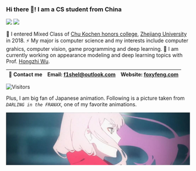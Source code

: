 ### Hi there 👋! I am a CS student from China

<!--
**f1shel/f1shel** is a ✨ _special_ ✨ repository because its `README.md` (this file) appears on your GitHub profile.

Here are some ideas to get you started:

- 🔭 I’m currently working on ...
- 🌱 I’m currently learning ...
- 👯 I’m looking to collaborate on ...
- 🤔 I’m looking for help with ...
- 💬 Ask me about ...
- 📫 How to reach me: ...
- 😄 Pronouns: ...
- ⚡ Fun fact: ...
-->

[![](https://github-readme-stats.vercel.app/api?username=f1shel&show_icons=true&hide_border=true&count_private=true&theme=flag-india&layout=compact)]() [![](https://github-readme-stats.vercel.app/api/top-langs/?username=f1shel&layout=compact&hide=html,css,less,ejs,javascript,scss&hide_border=true&count_private=true&theme=flag-india)]()

🌱 I entered Mixed Class of [Chu Kochen honors college](http://ckc.zju.edu.cn/), [Zhejiang University](https://www.zju.edu.cn/) in 2018. ⚡ My major is computer science and my interests include computer grahics, computer vision, game programming and deep learning. 🔭 I am currently working on appearance modeling and deep learning topics with Prof. [Hongzhi Wu](http://www.cad.zju.edu.cn/home/hwu/).

|💬 Contact me|Email: f1shel@outlook.com|Website: [foxyfeng.com](http://foxyfeng.com)|
| ---- | ---- | ---- |

![Visitors](https://visitor-badge.laobi.icu/badge?page_id=f1shel.visitor-badge)

Plus, I am big fan of Japanese animation. Following is a picture taken from *`DARLING in the FRANXX`*, one of my favorite animations.

![](https://github.com/f1shel/f1shel/blob/main/assets/franxx_1.jpg)

